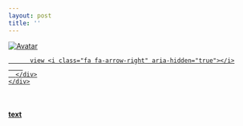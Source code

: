 ```yaml
---
layout: post
title: ''
---
```


<p class="imglist">

<div class="image-container">
  <a href="https://pic.imgdb.cn/item/5e53cb3d6127cc07137d77ce.jpg"  data-fancybox="images">
    <img src="https://pic.imgdb.cn/item/5e53cba46127cc07137d94c4.jpg" alt="Avatar" class="image" />
    <div class="overlay">
      <div class="text">
        
          view <i class="fa fa-arrow-right" aria-hidden="true"></i>
        
      </div>
    </div>
  </a>
</div>








<a href="https://pic.imgdb.cn/item/5e53cb3d6127cc07137d77d5.jpg" data-fancybox="images"><img src="" /></a>
<a href="https://pic.imgdb.cn/item/5e53cb3d6127cc07137d77da.jpg" data-fancybox="images"><img src="" /></a>
<a href="https://pic.imgdb.cn/item/5e53cb3d6127cc07137d77e1.jpg" data-fancybox="images"><img src="" /></a>
<a href="https://pic.imgdb.cn/item/5e53cb3d6127cc07137d77e7.jpg" data-fancybox="images"><img src="" /></a>
<a href="https://pic.imgdb.cn/item/5e53cb3d6127cc07137d77ed.jpg" data-fancybox="images"><img src="" /></a>
<a href="https://pic.imgdb.cn/item/5e53cb3d6127cc07137d77f3.jpg" data-fancybox="images"><img src="" /></a>
<a href="https://pic.imgdb.cn/item/5e53cb3d6127cc07137d77f9.jpg" data-fancybox="images"><img src="" /></a>
<a href="https://pic.imgdb.cn/item/5e53cb3d6127cc07137d77ff.jpg" data-fancybox="images"><img src="" /></a>
<a href="https://pic.imgdb.cn/item/5e53cb3d6127cc07137d7805.jpg" data-fancybox="images"><img src="" /></a>
<a href="https://pic.imgdb.cn/item/5e53cb3d6127cc07137d780b.jpg" data-fancybox="images"><img src="" /></a>
<a href="https://pic.imgdb.cn/item/5e53cb3d6127cc07137d7810.jpg" data-fancybox="images"><img src="" /></a>
<a href="https://pic.imgdb.cn/item/5e53cb3d6127cc07137d7815.jpg" data-fancybox="images"><img src="" /></a>
<a href="https://pic.imgdb.cn/item/5e53cb3d6127cc07137d781b.jpg" data-fancybox="images"><img src="" /></a>
<a href="https://pic.imgdb.cn/item/5e53cb3d6127cc07137d7821.jpg" data-fancybox="images"><img src="" /></a>
<a href="https://pic.imgdb.cn/item/5e53cb3d6127cc07137d7827.jpg" data-fancybox="images"><img src="" /></a>
<a href="https://pic.imgdb.cn/item/5e53cb3d6127cc07137d782f.jpg" data-fancybox="images"><img src="" /></a>
<a href="https://pic.imgdb.cn/item/5e53cb3d6127cc07137d7835.jpg" data-fancybox="images"><img src="" /></a>
<a href="https://pic.imgdb.cn/item/5e53cb3d6127cc07137d783b.jpg" data-fancybox="images"><img src="" /></a>
<a href="https://pic.imgdb.cn/item/5e53cb3d6127cc07137d7841.jpg" data-fancybox="images"><img src="" /></a>
<a href="https://pic.imgdb.cn/item/5e53cb3d6127cc07137d7847.jpg" data-fancybox="images"><img src="" /></a>
<a href="https://pic.imgdb.cn/item/5e53cb3d6127cc07137d784d.jpg" data-fancybox="images"><img src="" /></a>
<a href="https://pic.imgdb.cn/item/5e53cb3d6127cc07137d7854.jpg" data-fancybox="images"><img src="" /></a>
<a href="https://pic.imgdb.cn/item/5e53cb3d6127cc07137d785b.jpg" data-fancybox="images"><img src="" /></a>
<a href="https://pic.imgdb.cn/item/5e53cb3d6127cc07137d7861.jpg" data-fancybox="images"><img src="" /></a>
<a href="https://pic.imgdb.cn/item/5e53cb796127cc07137d87f4.jpg" data-fancybox="images"><img src="" /></a>
<a href="https://pic.imgdb.cn/item/5e53cb796127cc07137d87fa.jpg" data-fancybox="images"><img src="" /></a>
<a href="https://pic.imgdb.cn/item/5e53cb796127cc07137d8800.jpg" data-fancybox="images"><img src="" /></a>
<a href="https://pic.imgdb.cn/item/5e53cb796127cc07137d8807.jpg" data-fancybox="images"><img src="" /></a>
<a href="https://pic.imgdb.cn/item/5e53cb796127cc07137d880c.jpg" data-fancybox="images"><img src="" /></a>
<a href="https://pic.imgdb.cn/item/5e53cb796127cc07137d8820.jpg" data-fancybox="images"><img src="" /></a>
<a href="https://pic.imgdb.cn/item/5e53cb796127cc07137d881a.jpg" data-fancybox="images"><img src="" /></a>
<a href="https://pic.imgdb.cn/item/5e53cb796127cc07137d8812.jpg" data-fancybox="images"><img src="" /></a>
<a href="https://pic.imgdb.cn/item/5e53cb796127cc07137d8825.jpg" data-fancybox="images"><img src="" /></a>
<a href="https://pic.imgdb.cn/item/5e53cb796127cc07137d882b.jpg" data-fancybox="images"><img src="" /></a>
<a href="https://pic.imgdb.cn/item/5e53cb796127cc07137d8830.jpg" data-fancybox="images"><img src="" /></a>
<a href="https://pic.imgdb.cn/item/5e53cb796127cc07137d8835.jpg" data-fancybox="images"><img src="" /></a>
<a href="https://pic.imgdb.cn/item/5e53cb796127cc07137d883b.jpg" data-fancybox="images"><img src="" /></a>
<a href="https://pic.imgdb.cn/item/5e53cb796127cc07137d8840.jpg" data-fancybox="images"><img src="" /></a>
<a href="https://pic.imgdb.cn/item/5e53cb796127cc07137d8845.jpg" data-fancybox="images"><img src="" /></a>
<a href="https://pic.imgdb.cn/item/5e53cb796127cc07137d884a.jpg" data-fancybox="images"><img src="" /></a>
<a href="https://pic.imgdb.cn/item/5e53cb796127cc07137d884f.jpg" data-fancybox="images"><img src="" /></a>
<a href="https://pic.imgdb.cn/item/5e53cb796127cc07137d8854.jpg" data-fancybox="images"><img src="" /></a>
<a href="https://pic.imgdb.cn/item/5e53cb796127cc07137d8859.jpg" data-fancybox="images"><img src="" /></a>
<a href="https://pic.imgdb.cn/item/5e53cb796127cc07137d885e.jpg" data-fancybox="images"><img src="" /></a>
<a href="https://pic.imgdb.cn/item/5e53cb796127cc07137d8863.jpg" data-fancybox="images"><img src="" /></a>
<a href="https://pic.imgdb.cn/item/5e53cb796127cc07137d8868.jpg" data-fancybox="images"><img src="" /></a>
<a href="https://pic.imgdb.cn/item/5e53cb796127cc07137d886e.jpg" data-fancybox="images"><img src="" /></a>
<a href="https://pic.imgdb.cn/item/5e53cb796127cc07137d8873.jpg" data-fancybox="images"><img src="" /></a>
<a href="https://pic.imgdb.cn/item/5e53cb796127cc07137d8879.jpg" data-fancybox="images"><img src="" /></a>
<a href="https://pic.imgdb.cn/item/5e53cba46127cc07137d9480.jpg" data-fancybox="images"><img src="" /></a>
<a href="https://pic.imgdb.cn/item/5e53cba46127cc07137d9487.jpg" data-fancybox="images"><img src="" /></a>
<a href="https://pic.imgdb.cn/item/5e53cba46127cc07137d948e.jpg" data-fancybox="images"><img src="" /></a>
<a href="https://pic.imgdb.cn/item/5e53cba46127cc07137d9493.jpg" data-fancybox="images"><img src="" /></a>
<a href="https://pic.imgdb.cn/item/5e53cba46127cc07137d9499.jpg" data-fancybox="images"><img src="" /></a>
<a href="https://pic.imgdb.cn/item/5e53cba46127cc07137d949e.jpg" data-fancybox="images"><img src="" /></a>
<a href="https://pic.imgdb.cn/item/5e53cba46127cc07137d94a3.jpg" data-fancybox="images"><img src="" /></a>
<a href="https://pic.imgdb.cn/item/5e53cba46127cc07137d94a8.jpg" data-fancybox="images"><img src="" /></a>
<a href="https://pic.imgdb.cn/item/5e53cba46127cc07137d94ae.jpg" data-fancybox="images"><img src="" /></a>
<a href="https://pic.imgdb.cn/item/5e53cba46127cc07137d94b5.jpg" data-fancybox="images"><img src="" /></a>
<a href="https://pic.imgdb.cn/item/5e53cba46127cc07137d94bd.jpg" data-fancybox="images"><img src="" /></a>
<a href="https://pic.imgdb.cn/item/5e53cba46127cc07137d94c4.jpg" data-fancybox="images"><img src="" /></a>
<a href="https://pic.imgdb.cn/item/5e53cba46127cc07137d94ca.jpg" data-fancybox="images"><img src="" /></a>
<a href="https://pic.imgdb.cn/item/5e53cba46127cc07137d94d0.jpg" data-fancybox="images"><img src="" /></a>
<a href="https://pic.imgdb.cn/item/5e53cba46127cc07137d94d7.jpg" data-fancybox="images"><img src="" /></a>
<a href="https://pic.imgdb.cn/item/5e53cba46127cc07137d94de.jpg" data-fancybox="images"><img src="" /></a>
<a href="https://pic.imgdb.cn/item/5e53cba46127cc07137d94e3.jpg" data-fancybox="images"><img src="" /></a>
<a href="https://pic.imgdb.cn/item/5e53cba46127cc07137d94e8.jpg" data-fancybox="images"><img src="" /></a>
<a href="https://pic.imgdb.cn/item/5e53cba46127cc07137d94ee.jpg" data-fancybox="images"><img src="" /></a>
<a href="https://pic.imgdb.cn/item/5e53cba46127cc07137d94f4.jpg" data-fancybox="images"><img src="" /></a>
<a href="https://pic.imgdb.cn/item/5e53cba46127cc07137d94fa.jpg" data-fancybox="images"><img src="" /></a>
<a href="https://pic.imgdb.cn/item/5e53cba46127cc07137d9500.jpg" data-fancybox="images"><img src="" /></a>
<a href="https://pic.imgdb.cn/item/5e53cba46127cc07137d9506.jpg" data-fancybox="images"><img src="" /></a>
<a href="https://pic.imgdb.cn/item/5e53cba46127cc07137d950b.jpg" data-fancybox="images"><img src="" /></a>
<a href="https://pic.imgdb.cn/item/5e53cba46127cc07137d9511.jpg" data-fancybox="images"><img src="" /></a>
<a href="https://pic.imgdb.cn/item/5e53cba46127cc07137d9517.jpg" data-fancybox="images"><img src="" /></a>
<a href="https://pic.imgdb.cn/item/5e53cba46127cc07137d951d.jpg" data-fancybox="images"><img src="" /></a>
<a href="https://pic.imgdb.cn/item/5e53cba46127cc07137d9524.jpg" data-fancybox="images"><img src="" /></a>






</p>


#### [text](https://cxcxcx.cx/works/0012a.html)